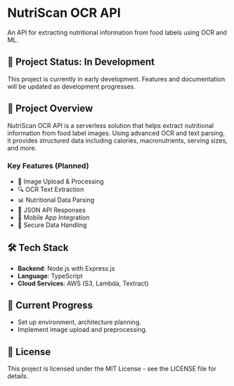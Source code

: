 # NutriScan OCR API

An API for extracting nutritional information from food labels using OCR and ML.

## 🚧 Project Status: In Development

This project is currently in early development. Features and documentation will be updated as development progresses.

## 🎯 Project Overview

NutriScan OCR API is a serverless solution that helps extract nutritional information from food label images. Using advanced OCR and text parsing, it provides structured data including calories, macronutrients, serving sizes, and more.

### Key Features (Planned)
- 📸 Image Upload & Processing
- 🔍 OCR Text Extraction
- 📊 Nutritional Data Parsing
- 🔄 JSON API Responses
- 📱 Mobile App Integration
- 🔐 Secure Data Handling

## 🛠️ Tech Stack

- **Backend**: Node.js with Express.js
- **Language**: TypeScript
- **Cloud Services**: AWS (S3, Lambda, Textract)

## 📝 Current Progress

- Set up environment, architecture planning.
- Implement image upload and preprocessing.

## 📄 License

This project is licensed under the MIT License - see the LICENSE file for details.